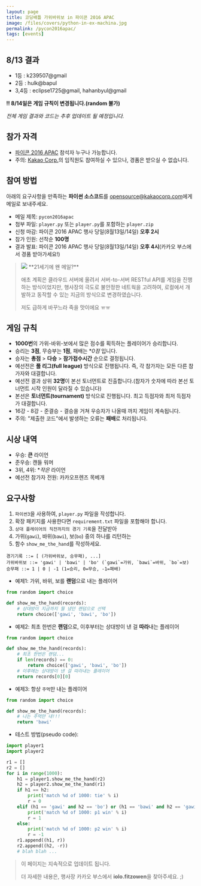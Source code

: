 ```yaml
---
layout: page
title: 코딩배틀 가위바위보 in 파이콘 2016 APAC
image: /files/covers/python-in-ex-machina.jpg
permalink: /pycon2016apac/
tags: [events]
---
```

## 8/13 결과
 * 1등 : k239507@gmail
 * 2등 : hulk@bapul
 * 3,4등 : eclipse1725@gmail, hahanbyul@gmail

**!! 8/14일은 게임 규칙이 변경됩니다.(random 불가)**

*전체 게임 결과와 코드는 추후 업데이트 될 예정입니다.*

## 참가 자격

* [파이콘 2016 APAC](https://www.pycon.kr/2016apac) 참석자 누구나 가능합니다.
* 주의: [Kakao Corp.](http://kakaocorp.com)의 임직원도 참여하실 수 있으나, 경품은 받으실 수 없습니다.

## 참여 방법

아래의 요구사항을 만족하는 **파이썬 소스코드**를 [opensource@kakaocorp.com](mailto:opensource@kakaocorp.com)에게 메일로 보내주세요.

* 메일 제목: `pycon2016apac`
* 첨부 파일: `player.py` 또는 `player.py`를 포함하는 `player.zip`
* 신청 마감: 파이콘 2016 APAC 행사 당일(8월13일/14일) **오후 2시**
* 참가 인원: 선착순 **100명**
* 결과 발표: 파이콘 2016 APAC 행사 당일(8월13일/14일) **오후 4시**(카카오 부스에서 경품 받아가세요!)

> <img src="http://item.kakaocdn.net/do/-26p06+UqCd0OAgiRHNZwHaq4FJCveCBKCNZV-bZscw_/477c52636630bc15b2890bde099cba0a1667fc7b08261b4c493670baa83d5cb9" class="pull-right" />
> **21세기에 왠 메일?**
>
> 애초 계획은 클라우드 서버에 올려서 서버-to-서버 RESTful API를 게임을 진행하는 방식이었지만,
> 행사장의 극도로 불안정한 네트웍을 고려하여, 로컬에서 개발하고 동작할 수 있는 지금의 방식으로 변경하였습니다.
>
> 저도 급하게 바꾸느라 죽을 맛이에요 ㅠㅠ


## 게임 규칙

* **1000번**의 가위-바위-보에서 많은 점수를 획득하는 플레이어가 승리합니다.
* 승리는 **3점**, 무승부는 **1점**, 패배는 **0점* 입니다.
* 승자는 **총점** &gt; **다승** &gt; **참가접수시간** 순으로 결정됩니다.
* 예선전은 **풀 리그(full league)** 방식으로 진행됩니다. 즉, 각 참가자는 모든 다른 참가자와 대결합니다.
* 예선전 결과 상위 **32명**이 본선 토너먼트로 진출합니다.(참자가 숫자에 따라 본선 토너먼트 시작 인원이 달라질 수 있습니다)
* 본선은 **토너먼트(tournament)** 방식으로 진행됩니다. 최고 득점자와 최저 득점자가 대결합니다.
* 16강 - 8강 - 준결승 - 결승을 거쳐 우승자가 나올때 까지 게임이 계속됩니다.
* 주의: "제출한 코드"에서 발생하는 오류는 **패배**로 처리됩니다.

## 시상 내역

* 우승: **큰** 라이언
* 준우승:  캔들 워머
* 3위, 4위: **작은* 라이언
* 예선전 참가자 전원: 카카오프렌즈 목베개

## 요구사항

1. `파이썬3`을 사용하여, `player.py` 파일을 작성합니다.
1. 확장 패키지를 사용한다면 `requirement.txt` 파일을 포함해야 합니다.
1. `상대 플레이어의 직전까지의 경기 기록`을 전달받아
1. 가위(`gawi`), 바위(`bawi`), 보(`bo`) 중의 하나를 리턴하는
1. 함수 `show_me_the_hand`를 작성하세요.

```
경기기록 ::= [ (가위바위보, 승무패), ...]
가위바위보 ::= 'gawi' | 'bawi' | 'bo' (`gawi`=가위, `bawi`=바위, `bo`=보)
승무패 ::= 1 | 0 | -1 (1=승리, 0=무승, -1=패배)
```

* 예제1: 가위, 바위, 보를 **랜덤**으로 내는 플레이어

```python
from random import choice

def show_me_the_hand(records):
    # 상대방이 지금까지 뭘 냈던 랜덤으로 선택
    return choice(['gawi', 'bawi', 'bo'])
```

* 예제2: 최초 한번은 **랜덤**으로, 이후부터는 상대방이 낸 걸 **따라**내는 플레이어

```python
from random import choice

def show_me_the_hand(records):
    # 최초 한번은 랜덤...
    if len(records) == 0:
        return choice(['gawi', 'bawi', 'bo'])
    # 이후에는 상대방이 낸 걸 따라내는 플레이어
    return records[0][0]
```

* 예제3: 항상 `주먹`만 내는 플레이어

```python
from random import choice

def show_me_the_hand(records):
    # 나는 주먹만 내!!!
    return 'bawi'
```

* 테스트 방법(pseudo code):

```python
import player1
import player2

r1 = []
r2 = []
for i in range(1000):
    h1 = player1.show_me_the_hand(r2)
    h2 = player2.show_me_the_hand(r1)
    if h1 == h2:
        print('match %d of 1000: tie' % i)
        r = 0
    elif (h1 == 'gawi' and h2 == 'bo') or (h1 == 'bawi' and h2 == 'gawi') or (h1 == 'bo' and h2 == 'bawi'):
        print('match %d of 1000: p1 win' % i)
        r = 1
    else:
        print('match %d of 1000: p2 win' % i)
        r = -1
    r1.append((h1, r))
    r2.append((h2, -r))
    # blah blah ...
```

> 이 페이지는 지속적으로 업데이트 됩니다.
>
> 더 자세한 내용은, 행사장 카카오 부스에서 **iolo.fitzowen**을 찾아주세요. ;)
